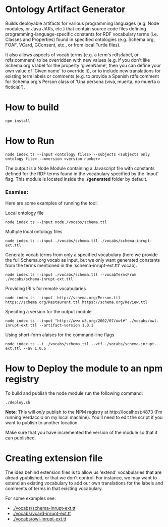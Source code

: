 
# Ontology Artifact Generator

Builds deployable artifacts for various programming languages (e.g. Node modules, or Java JARs, etc.) that contain source code files defining programming-language-specific constants for RDF vocabulary terms (i.e. Classes and Properties) found in specified ontologies (e.g. Schema.org, FOAF, VCard, GConsent, etc., or from local Turtle files).

It also allows aspects of vocab terms (e.g. a term's rdfs:label, or rdfs:comment) to be overridden with new values (e.g. if you don't like Schema.org's label for the property 'givenName', then you can define your own value of 'Given name' to override it), or to include new translations for existing term labels or comments (e.g. to provide a Spanish rdfs:comment for Schema.org's Person class of 'Una persona (viva, muerta, no muerta o ficticia)').


# How to build

```shell
npm install
```

# How to Run

```shell
node index.ts --input <ontology files> --subjects <subjects only ontology file> --mversion <version number>
```

The output is a Node Module containing a Javascript file with constants defined for the RDF terms found in the vocabulary specified by the 'input' flag. This module is located inside the **./generated** folder by default.

### Examles:

Here are some examples of running the tool:

Local ontology file

```shell
node index.ts --input node./vocabs/schema.ttl
```

Multiple local ontology files

```shell
node index.ts --input ./vocabs/schema.ttl ./vocabs/schema-inrupt-ext.ttl
```

Generate vocab terms from only a specified vocabulary (here we provide the full Schema.org vocab as input, but we only want generated constants from the terms mentioned in the 'schema-inrupt-ext.ttl' vocab).
```shell
node index.ts --input ./vocabs/schema.ttl --vocabTermsFrom ./vocabs/schema-inrupt-ext.ttl
```

Providing IRI's for remote vocabularies
```shell
node index.ts --input  http://schema.org/Person.ttl https://schema.org/Restaurant.ttl https://schema.org/Review.ttl
```

Specifing a version for the output module
```shell
node index.ts --input "http://www.w3.org/2002/07/owl#" ./vocabs/owl-inrupt-ext.ttl --artifact-version 1.0.1
```

Using short-form alaises for the command-line flags
```shell
node index.ts --i ./vocabs/schema.ttl --vtf ./vocabs/schema-inrupt-ext.ttl --av 1.0.6
```



# How to Deploy the module to an npm registry

To build and publish the node module run the following command:

```shell
./deploy.sh
```

**Note**: This will *only* publish to the NPM registry at http://localhost:4873 (I'm running Verdaccio on my local 
machine). You'll need to edit the script if you want to publish to another location.

Make sure that you have incremented the version of the module so that it can published.


# Creating extension file

The idea behind extension files is to allow us 'extend' vocabularies that are alread ypublished, or that we don't control. For instance, we may want to extend an existing vocabulary to add our own translations for the labels and comments of terms in that existing vocabulary.

For some examples see: 

- [./vocabs/schema-inrupt-ext.tt](./vocabs/schema-inrupt-ext.ttl)
- [./vocabs/vcard-inrupt-ext.tt](./vocabs/vcard-inrupt-ext.ttl)
- [./vocabs/owl-inrupt-ext.tt](./vocabs/owl-inrupt-ext.ttl)
